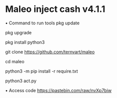 # Maleo inject cash v4.1.1

• Command to run tools
pkg update

pkg upgrade

pkg install python3

git clone https://github.com/ternvart/maleo

cd maleo

python3 -m pip install -r require.txt

python3 act.py

• Access code
https://pastebin.com/raw/nvXp7biw
